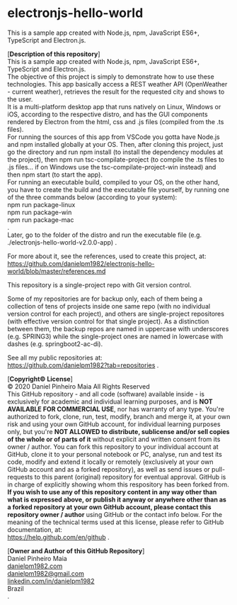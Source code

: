 # electronjs-hello-world
This is a sample app created with Node.js, npm, JavaScript ES6+, TypeScript and Electron.js.

[**Description of this repository**]<br>
This is a sample app created with Node.js, npm, JavaScript ES6+, TypeScript and Electron.js.<br>
The objective of this project is simply to demonstrate how to use these technologies. This app basically access a REST weather API (OpenWeather - current weather), retrieves the result for the requested city and shows to the user.<br>
It is a multi-platform desktop app that runs natively on Linux, Windows or iOS, according to the respective distro, and has the GUI components rendered by Electron from the html, css and .js files (compiled from the .ts files).<br>
For running the sources of this app from VSCode you gotta have Node.js and npm installed globally at your OS. Then, after cloning this project, just go the directory and run npm install (to install the dependency modules at the project), then npm run tsc-compilate-project (to compile the .ts files to .js files... if on Windows use the tsc-compilate-project-win instead) and then npm start (to start the app).<br>
For running an executable build, compiled to your OS, on the other hand, you have to create the build and the executable file yourself, by running one of the three commands below (according to your system):<br>
npm run package-linux<br>
npm run package-win<br>
npm run package-mac<br>
.<br>
Later, go to the folder of the distro and run the executable file (e.g. ./electronjs-hello-world-v2.0.0-app) .

For more about it, see the references, used to create this project, at:<br>
https://github.com/danielpm1982/electronjs-hello-world/blob/master/references.md

This repository is a single-project repo with Git version control.

Some of my repositories are for backup only, each of them being a collection of tens of projects inside one same repo (with no individual version control for each project), and others are single-project repositores (with effective version control for that single project). As a distinction between them, the backup repos are named in uppercase with underscores (e.g. SPRING3) while the single-project ones are named in lowercase with dashes (e.g. springboot2-ac-di).

See all my public repositories at:<br>
https://github.com/danielpm1982?tab=repositories .

[**Copyright© License**]<br>
© 2020 Daniel Pinheiro Maia All Rights Reserved<br>
This GitHub repository - and all code (software) available inside - is exclusively for academic and individual learning purposes, and is **NOT AVAILABLE FOR COMMERCIAL USE**, nor has warranty of any type. You're authorized to fork, clone, run, test, modify, branch and merge it, at your own risk and using your own GitHub account, for individual learning purposes only, but you're **NOT ALLOWED to distribute, sublicense and/or sell copies of the whole or of parts of it** without explicit and written consent from its owner / author. You can fork this repository to your individual account at GitHub, clone it to your personal notebook or PC, analyse, run and test its code, modify and extend it locally or remotely (exclusively at your own GitHub account and as a forked repository), as well as send issues or pull-requests to this parent (original) repository for eventual approval. GitHub is in charge of explicitly showing whom this respository has been forked from. **If you wish to use any of this repository content in any way other than what is expressed above, or publish it anyway or anywhere other than as a forked repository at your own GitHub account, please contact this repository owner / author** using GitHub or the contact info below. For the meaning of the technical terms used at this license, please refer to GitHub documentation, at: <br> https://help.github.com/en/github .

[**Owner and Author of this GitHub Repository**]<br>
Daniel Pinheiro Maia<br>
[danielpm1982.com](http://www.danielpm1982.com)<br>
danielpm1982@gmail.com<br>
[linkedin.com/in/danielpm1982](https://www.linkedin.com/in/danielpm1982)<br>
Brazil<br>
.
